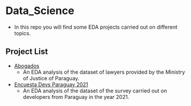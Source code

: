 # Data_Science
- In this repo you will find some EDA projects carried out on different topics.

## Project List
* [Abogados](https://github.com/TorrezMN/Data_Science/tree/Abogados)
    - An EDA analysis of the dataset of lawyers provided by the Ministry of Justice of Paraguay.
* [Encuesta Devs Paraguay 2021](https://github.com/TorrezMN/Data_Science/tree/Enc_Devs_Py_2021)
    - An EDA analysis of the dataset of the survey carried out on developers from Paraguay in the year 2021.


